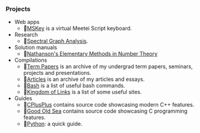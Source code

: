 ### Projects

- Web apps
  - 🌟[MSKey](https://github.com/huidr/mskey) is a virtual Meetei Script keyboard.
- Research
  - 🌟[Spectral Graph Analysis](https://github.com/huidr/spectral-graph-analysis).
- Solution manuals
  - 🌟[Nathanson's Elementary Methods in Number Theory](https://github.com/huidr/nathanson)
- Compilations
  - 🌟[Term Papers](https://github.com/huidr/term-papers) is an archive of my undergrad term papers, seminars, projects and presentations. 
  - 🌟[Articles](https://github.com/ronaldhuidrom/articles) is an archive of my articles and essays.
  - 🌟[Bash](https://github.com/huidr/bash) is a list of useful bash commands.
  - 🌟[Kingdom of Links](https://github.com/huidr/kingdom-of-links) is a list of some useful sites.
- Guides
  - 🌟[CPlusPlus](https://github.com/huidr/cplusplus) contains source code showcasing modern C++ features.
  - 🌟[Good Old Sea](https://github.com/huidr/good-old-sea) contains source code showcasing C programming features.
  - 🌟[Python](https://github.com/huidr/python): a quick guide.
